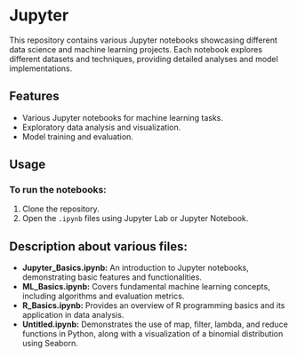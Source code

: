 # Jupyter
This repository contains various Jupyter notebooks showcasing different data science and machine learning projects. Each notebook explores different datasets and techniques, providing detailed analyses and model implementations.

## Features
- Various Jupyter notebooks for machine learning tasks.
- Exploratory data analysis and visualization.
- Model training and evaluation.

## Usage
### To run the notebooks:
1. Clone the repository.
2. Open the `.ipynb` files using Jupyter Lab or Jupyter Notebook.

## Description about various files:
- **Jupyter_Basics.ipynb:** An introduction to Jupyter notebooks, demonstrating basic features and functionalities.
- **ML_Basics.ipynb:** Covers fundamental machine learning concepts, including algorithms and evaluation metrics.
- **R_Basics.ipynb:** Provides an overview of R programming basics and its application in data analysis.
- **Untitled.ipynb:** Demonstrates the use of map, filter, lambda, and reduce functions in Python, along with a visualization of a binomial distribution using Seaborn.
